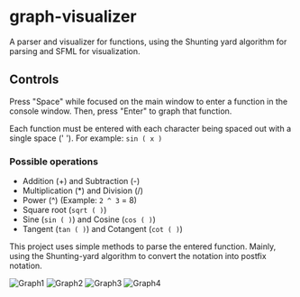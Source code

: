 # graph-visualizer

A parser and visualizer for functions, using the Shunting yard algorithm for parsing and SFML for visualization.

## Controls
Press "Space" while focused on the main window to enter a function in the console window. Then, press "Enter" to graph that function.

Each function must be entered with each character being spaced out with a single space (' '). For example: `sin ( x )`

### Possible operations
- Addition (+) and Subtraction (-)
- Multiplication (*) and Division (/)
- Power (^) (Example: `2 ^ 3` = 8)
- Square root (`sqrt ( )`)
- Sine (`sin ( )`) and Cosine (`cos ( )`)
- Tangent (`tan ( )`) and Cotangent (`cot ( )`)

This project uses simple methods to parse the entered function. Mainly, using the Shunting-yard algorithm to convert the notation into postfix notation.

![Graph1](https://raw.githubusercontent.com/limepixl/graph-visualizer/master/img/g1.png)
![Graph2](https://raw.githubusercontent.com/limepixl/graph-visualizer/master/img/g2.png)
![Graph3](https://raw.githubusercontent.com/limepixl/graph-visualizer/master/img/g3.png)
![Graph4](https://raw.githubusercontent.com/limepixl/graph-visualizer/master/img/g4.png)
